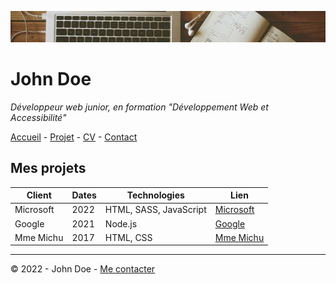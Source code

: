![Photo d'illustration](image.png)
# John Doe
*Développeur web junior, en formation "Développement Web et Accessibilité"* 

[Accueil]() - [Projet]() - [CV]() - [Contact]()

## Mes projets

| Client | Dates | Technologies | Lien |
| ------ | ----- | ----- | ----- |
|Microsoft | 2022 | HTML, SASS, JavaScript | [Microsoft]() |
| Google | 2021 | Node.js | [Google]() |
| Mme Michu | 2017 | HTML, CSS | [Mme Michu]() |

____

© 2022 - John Doe - [Me contacter]()